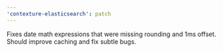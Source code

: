 ```yaml
---
'contexture-elasticsearch': patch
---
```


Fixes date math expressions that were missing rounding and 1ms offset. Should improve caching and fix subtle bugs.
